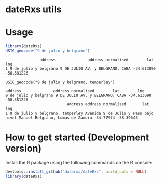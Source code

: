 # dateRxs utils 


# Usage

```R
library(dateRxs)
USIG_geocode("9 de julio y belgrano")
```

```
               address              address_normalised        lat        lng
1 9 de julio y belgrano 9 DE JULIO AV. y BELGRANO, CABA -34.613090 -58.381226
```

```
USIG_geocode("9 de julio y belgrano, temperley")
```

```
address              address_normalised        lat        lng
9 de julio y belgrano 9 DE JULIO AV. y BELGRANO, CABA -34.613090 -58.381226
                           address address_normalised       lat       lng
1 9 de julio y belgrano, temperley Avenida 9 de Julio y Paso bajo nivel Manuel Belgrano, Lomas de Zamora -34.77974 -58.39645
```





# How to get started (Development version)

Install the R package using the following commands on the R console:

```R
devtools::install_github("daterxs/dateRxs", build_opts = NULL)
library(dateRxs)
```

